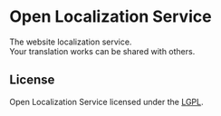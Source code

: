 # Open Localization Service
The website localization service. <br>
Your translation works can be shared with others.

## License
Open Localization Service licensed under the [LGPL](http://www.gnu.org/licenses/lgpl.html).
